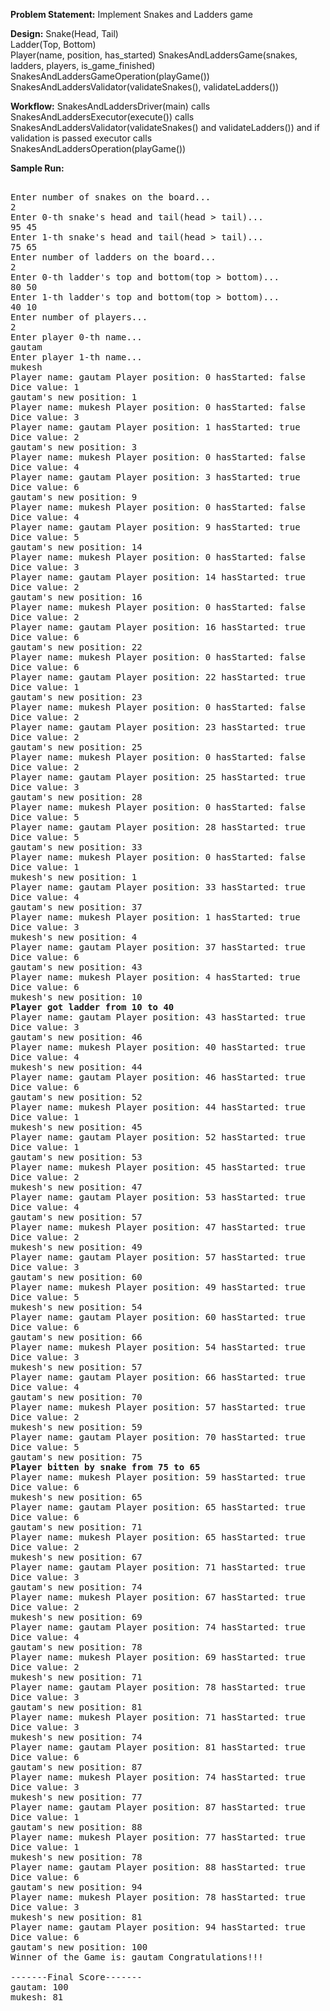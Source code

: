 **Problem Statement:** Implement Snakes and Ladders game 
  
**Design:**
Snake(Head, Tail)  
Ladder(Top, Bottom)  
Player(name, position, has_started)
SnakesAndLaddersGame(snakes, ladders, players, is_game_finished)
SnakesAndLaddersGameOperation(playGame())  
SnakesAndLaddersValidator(validateSnakes(), validateLadders())  

  
**Workflow:**
SnakesAndLaddersDriver(main) calls SnakesAndLaddersExecutor(execute()) calls SnakesAndLaddersValidator(validateSnakes() and validateLadders()) and if validation is passed executor calls SnakesAndLaddersOperation(playGame())  

**Sample Run:**
<pre>  
Enter number of snakes on the board...
2
Enter 0-th snake's head and tail(head > tail)...
95 45
Enter 1-th snake's head and tail(head > tail)...
75 65
Enter number of ladders on the board...
2
Enter 0-th ladder's top and bottom(top > bottom)...
80 50
Enter 1-th ladder's top and bottom(top > bottom)...
40 10
Enter number of players...
2
Enter player 0-th name...
gautam
Enter player 1-th name...
mukesh
Player name: gautam Player position: 0 hasStarted: false
Dice value: 1
gautam's new position: 1
Player name: mukesh Player position: 0 hasStarted: false
Dice value: 3
Player name: gautam Player position: 1 hasStarted: true
Dice value: 2
gautam's new position: 3
Player name: mukesh Player position: 0 hasStarted: false
Dice value: 4
Player name: gautam Player position: 3 hasStarted: true
Dice value: 6
gautam's new position: 9
Player name: mukesh Player position: 0 hasStarted: false
Dice value: 4
Player name: gautam Player position: 9 hasStarted: true
Dice value: 5
gautam's new position: 14
Player name: mukesh Player position: 0 hasStarted: false
Dice value: 3
Player name: gautam Player position: 14 hasStarted: true
Dice value: 2
gautam's new position: 16
Player name: mukesh Player position: 0 hasStarted: false
Dice value: 2
Player name: gautam Player position: 16 hasStarted: true
Dice value: 6
gautam's new position: 22
Player name: mukesh Player position: 0 hasStarted: false
Dice value: 6
Player name: gautam Player position: 22 hasStarted: true
Dice value: 1
gautam's new position: 23
Player name: mukesh Player position: 0 hasStarted: false
Dice value: 2
Player name: gautam Player position: 23 hasStarted: true
Dice value: 2
gautam's new position: 25
Player name: mukesh Player position: 0 hasStarted: false
Dice value: 2
Player name: gautam Player position: 25 hasStarted: true
Dice value: 3
gautam's new position: 28
Player name: mukesh Player position: 0 hasStarted: false
Dice value: 5
Player name: gautam Player position: 28 hasStarted: true
Dice value: 5
gautam's new position: 33
Player name: mukesh Player position: 0 hasStarted: false
Dice value: 1
mukesh's new position: 1
Player name: gautam Player position: 33 hasStarted: true
Dice value: 4
gautam's new position: 37
Player name: mukesh Player position: 1 hasStarted: true
Dice value: 3
mukesh's new position: 4
Player name: gautam Player position: 37 hasStarted: true
Dice value: 6
gautam's new position: 43
Player name: mukesh Player position: 4 hasStarted: true
Dice value: 6
mukesh's new position: 10
<b>Player got ladder from 10 to 40</b>
Player name: gautam Player position: 43 hasStarted: true
Dice value: 3
gautam's new position: 46
Player name: mukesh Player position: 40 hasStarted: true
Dice value: 4
mukesh's new position: 44
Player name: gautam Player position: 46 hasStarted: true
Dice value: 6
gautam's new position: 52
Player name: mukesh Player position: 44 hasStarted: true
Dice value: 1
mukesh's new position: 45
Player name: gautam Player position: 52 hasStarted: true
Dice value: 1
gautam's new position: 53
Player name: mukesh Player position: 45 hasStarted: true
Dice value: 2
mukesh's new position: 47
Player name: gautam Player position: 53 hasStarted: true
Dice value: 4
gautam's new position: 57
Player name: mukesh Player position: 47 hasStarted: true
Dice value: 2
mukesh's new position: 49
Player name: gautam Player position: 57 hasStarted: true
Dice value: 3
gautam's new position: 60
Player name: mukesh Player position: 49 hasStarted: true
Dice value: 5
mukesh's new position: 54
Player name: gautam Player position: 60 hasStarted: true
Dice value: 6
gautam's new position: 66
Player name: mukesh Player position: 54 hasStarted: true
Dice value: 3
mukesh's new position: 57
Player name: gautam Player position: 66 hasStarted: true
Dice value: 4
gautam's new position: 70
Player name: mukesh Player position: 57 hasStarted: true
Dice value: 2
mukesh's new position: 59
Player name: gautam Player position: 70 hasStarted: true
Dice value: 5
gautam's new position: 75
<b>Player bitten by snake from 75 to 65</b>
Player name: mukesh Player position: 59 hasStarted: true
Dice value: 6
mukesh's new position: 65
Player name: gautam Player position: 65 hasStarted: true
Dice value: 6
gautam's new position: 71
Player name: mukesh Player position: 65 hasStarted: true
Dice value: 2
mukesh's new position: 67
Player name: gautam Player position: 71 hasStarted: true
Dice value: 3
gautam's new position: 74
Player name: mukesh Player position: 67 hasStarted: true
Dice value: 2
mukesh's new position: 69
Player name: gautam Player position: 74 hasStarted: true
Dice value: 4
gautam's new position: 78
Player name: mukesh Player position: 69 hasStarted: true
Dice value: 2
mukesh's new position: 71
Player name: gautam Player position: 78 hasStarted: true
Dice value: 3
gautam's new position: 81
Player name: mukesh Player position: 71 hasStarted: true
Dice value: 3
mukesh's new position: 74
Player name: gautam Player position: 81 hasStarted: true
Dice value: 6
gautam's new position: 87
Player name: mukesh Player position: 74 hasStarted: true
Dice value: 3
mukesh's new position: 77
Player name: gautam Player position: 87 hasStarted: true
Dice value: 1
gautam's new position: 88
Player name: mukesh Player position: 77 hasStarted: true
Dice value: 1
mukesh's new position: 78
Player name: gautam Player position: 88 hasStarted: true
Dice value: 6
gautam's new position: 94
Player name: mukesh Player position: 78 hasStarted: true
Dice value: 3
mukesh's new position: 81
Player name: gautam Player position: 94 hasStarted: true
Dice value: 6
gautam's new position: 100
Winner of the Game is: gautam Congratulations!!!

-------Final Score-------
gautam: 100
mukesh: 81
</pre>